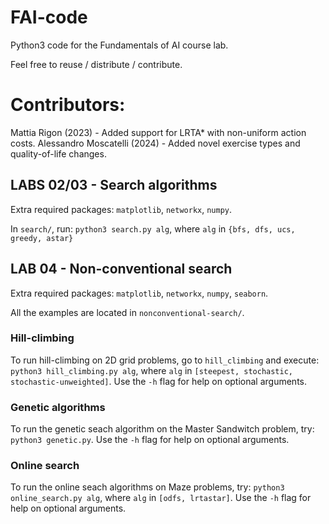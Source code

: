# FAI-code
Python3 code for the Fundamentals of AI course lab.

Feel free to reuse / distribute / contribute.

# Contributors:
Mattia Rigon (2023) - Added support for LRTA* with non-uniform action costs.
Alessandro Moscatelli (2024) - Added novel exercise types and quality-of-life changes.

## LABS 02/03 - Search algorithms

Extra required packages: `matplotlib`, `networkx`, `numpy`.

In `search/`, run: `python3 search.py alg`, where `alg` in `{bfs, dfs, ucs, greedy, astar}`


## LAB 04 - Non-conventional search

Extra required packages: `matplotlib`, `networkx`, `numpy`, `seaborn`.

All the examples are located in `nonconventional-search/`.

### Hill-climbing

To run hill-climbing on 2D grid problems, go to `hill_climbing` and
execute: `python3 hill_climbing.py alg`, where `alg` in `[steepest,
stochastic, stochastic-unweighted]`. Use the `-h` flag for help on
optional arguments.


### Genetic algorithms

To run the genetic seach algorithm on the Master Sandwitch problem,
try: `python3 genetic.py`. Use the `-h` flag for help on optional
arguments.


### Online search

To run the online seach algorithms on Maze problems,
try: `python3 online_search.py alg`, where `alg` in `[odfs,
lrtastar]`. Use the `-h` flag for help on
optional arguments.
